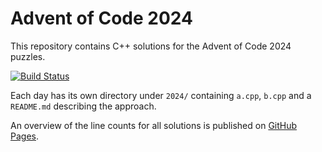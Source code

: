 # Advent of Code 2024

This repository contains C++ solutions for the Advent of Code 2024 puzzles.

[![Build Status](https://github.com/miracoli/Advent-of-Code/actions/workflows/build.yml/badge.svg)](https://github.com/miracoli/Advent-of-Code/actions/workflows/build.yml)

Each day has its own directory under `2024/` containing `a.cpp`, `b.cpp` and a `README.md` describing the approach.

An overview of the line counts for all solutions is published on [GitHub Pages](https://miracoli.github.io/Advent-of-Code/).

